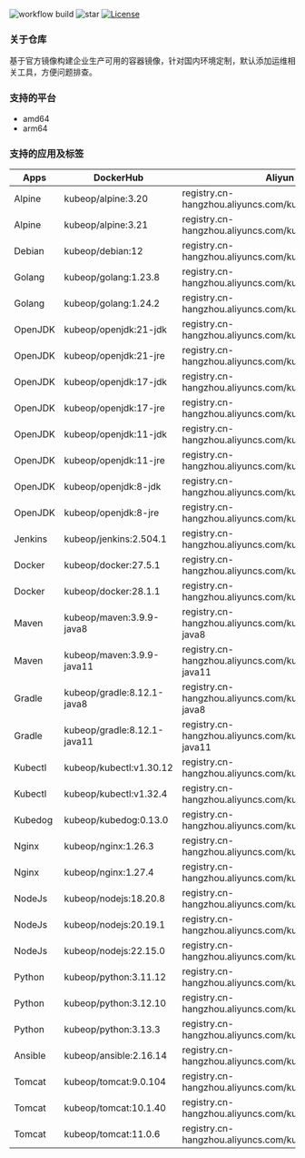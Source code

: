 ![workflow build](https://github.com/kubeop/dockerfiles/actions/workflows/docker-images.yml/badge.svg)
![star](https://img.shields.io/github/stars/kubeop/dockerfiles?color=green&style=social)
[![License](https://img.shields.io/github/license/kubeop/dockerfiles)](https://www.gnu.org/licenses/gpl-3.0.html)

### 关于仓库

基于官方镜像构建企业生产可用的容器镜像，针对国内环境定制，默认添加运维相关工具，方便问题排查。



### 支持的平台

- amd64
- arm64



### 支持的应用及标签

| Apps    | DockerHub                   | Aliyun Acr                                                   |
| ------- | --------------------------- | ------------------------------------------------------------ |
| Alpine  | kubeop/alpine:3.20          | registry.cn-hangzhou.aliyuncs.com/kubeop/alpine:3.20         |
| Alpine  | kubeop/alpine:3.21          | registry.cn-hangzhou.aliyuncs.com/kubeop/alpine:3.21         |
| Debian  | kubeop/debian:12            | registry.cn-hangzhou.aliyuncs.com/kubeop/debian:12           |
| Golang  | kubeop/golang:1.23.8        | registry.cn-hangzhou.aliyuncs.com/kubeop/golang:1.23.8       |
| Golang  | kubeop/golang:1.24.2        | registry.cn-hangzhou.aliyuncs.com/kubeop/golang:1.24.2       |
| OpenJDK | kubeop/openjdk:21-jdk       | registry.cn-hangzhou.aliyuncs.com/kubeop/openjdk:21-jdk      |
| OpenJDK | kubeop/openjdk:21-jre       | registry.cn-hangzhou.aliyuncs.com/kubeop/openjdk:21-jre      |
| OpenJDK | kubeop/openjdk:17-jdk       | registry.cn-hangzhou.aliyuncs.com/kubeop/openjdk:17-jdk      |
| OpenJDK | kubeop/openjdk:17-jre       | registry.cn-hangzhou.aliyuncs.com/kubeop/openjdk:17-jre      |
| OpenJDK | kubeop/openjdk:11-jdk       | registry.cn-hangzhou.aliyuncs.com/kubeop/openjdk:11-jdk      |
| OpenJDK | kubeop/openjdk:11-jre       | registry.cn-hangzhou.aliyuncs.com/kubeop/openjdk:11-jre      |
| OpenJDK | kubeop/openjdk:8-jdk        | registry.cn-hangzhou.aliyuncs.com/kubeop/openjdk:18-jdk      |
| OpenJDK | kubeop/openjdk:8-jre        | registry.cn-hangzhou.aliyuncs.com/kubeop/openjdk:8-jre       |
| Jenkins | kubeop/jenkins:2.504.1      | registry.cn-hangzhou.aliyuncs.com/kubeop/jenkins:2.504.1     |
| Docker  | kubeop/docker:27.5.1        | registry.cn-hangzhou.aliyuncs.com/kubeop/docker:27.5.1       |
| Docker  | kubeop/docker:28.1.1        | registry.cn-hangzhou.aliyuncs.com/kubeop/docker:28.1.1       |
| Maven   | kubeop/maven:3.9.9-java8    | registry.cn-hangzhou.aliyuncs.com/kubeop/maven:3.9.9-java8   |
| Maven   | kubeop/maven:3.9.9-java11   | registry.cn-hangzhou.aliyuncs.com/kubeop/maven:3.9.9-java11  |
| Gradle  | kubeop/gradle:8.12.1-java8  | registry.cn-hangzhou.aliyuncs.com/kubeop/gradle:8.12.1-java8 |
| Gradle  | kubeop/gradle:8.12.1-java11 | registry.cn-hangzhou.aliyuncs.com/kubeop/gradle:8.12.1-java11 |
| Kubectl | kubeop/kubectl:v1.30.12     | registry.cn-hangzhou.aliyuncs.com/kubeop/kubectl:v1.30.12    |
| Kubectl | kubeop/kubectl:v1.32.4      | registry.cn-hangzhou.aliyuncs.com/kubeop/kubectl:v1.32.4     |
| Kubedog | kubeop/kubedog:0.13.0       | registry.cn-hangzhou.aliyuncs.com/kubeop/kubedog:0.13.0      |
| Nginx   | kubeop/nginx:1.26.3         | registry.cn-hangzhou.aliyuncs.com/kubeop/nginx:1.26.3        |
| Nginx   | kubeop/nginx:1.27.4         | registry.cn-hangzhou.aliyuncs.com/kubeop/nginx:1.27.4        |
| NodeJs  | kubeop/nodejs:18.20.8       | registry.cn-hangzhou.aliyuncs.com/kubeop/nodejs:18.20.8      |
| NodeJs  | kubeop/nodejs:20.19.1       | registry.cn-hangzhou.aliyuncs.com/kubeop/nodejs:20.19.1      |
| NodeJs  | kubeop/nodejs:22.15.0       | registry.cn-hangzhou.aliyuncs.com/kubeop/nodejs:22.15.0      |
| Python  | kubeop/python:3.11.12       | registry.cn-hangzhou.aliyuncs.com/kubeop/python:3.11.12      |
| Python  | kubeop/python:3.12.10       | registry.cn-hangzhou.aliyuncs.com/kubeop/python:3.12.10      |
| Python  | kubeop/python:3.13.3        | registry.cn-hangzhou.aliyuncs.com/kubeop/python:3.13.3       |
| Ansible | kubeop/ansible:2.16.14      | registry.cn-hangzhou.aliyuncs.com/kubeop/ansible:2.16.14     |
| Tomcat  | kubeop/tomcat:9.0.104       | registry.cn-hangzhou.aliyuncs.com/kubeop/tomcat:9.0.102      |
| Tomcat  | kubeop/tomcat:10.1.40       | registry.cn-hangzhou.aliyuncs.com/kubeop/tomcat:10.1.40      |
| Tomcat  | kubeop/tomcat:11.0.6        | registry.cn-hangzhou.aliyuncs.com/kubeop/tomcat:11.0.6       |

